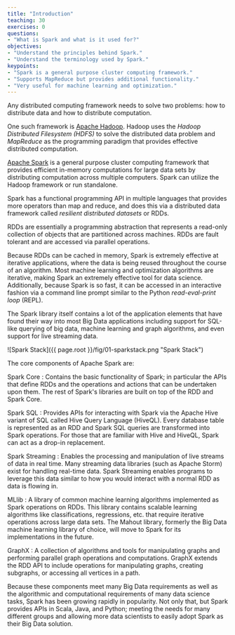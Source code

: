 ```yaml
---
title: "Introduction"
teaching: 30
exercises: 0
questions:
- "What is Spark and what is it used for?"
objectives:
- "Understand the principles behind Spark."
- "Understand the terminology used by Spark."
keypoints:
- "Spark is a general purpose cluster computing framework."
- "Supports MapReduce but provides additional functionality."
- "Very useful for machine learning and optimization."
---
```

Any distributed computing framework needs to solve two problems: how to distribute data and how to distribute computation. 

One such framework is [Apache Hadoop](https://hadoop.apache.org/). Hadoop uses the *Hadoop Distributed Filesystem (HDFS)* to solve the distributed data 
problem and *MapReduce* as the programming paradigm that provides effective distributed computation.

[Apache Spark](https://spark.apache.org/) is a general purpose cluster computing framework that provides efficient in-memory computations for large data 
sets by distributing computation across multiple computers. Spark can utilize the Hadoop framework or run standalone.

Spark has a functional programming API in multiple languages that provides more operators than map and reduce, and does this via a distributed data 
framework called *resilient distributed datasets* or RDDs.

RDDs are essentially a programming abstraction that represents a read-only collection of objects that are partitioned across machines. RDDs are fault 
tolerant and are accessed via parallel operations.

Because RDDs can be cached in memory, Spark is extremely effective at iterative applications, where the data is being reused throughout the course of 
an algorithm. Most machine learning and optimization algorithms are iterative, making Spark an extremely effective tool for data science. 
Additionally, because Spark is so fast, it can be accessed in an interactive fashion via a command line prompt similar to the Python *read-eval-print
loop* (REPL).

The Spark library itself contains a lot of the application elements that have found their way into most Big Data applications including support for 
SQL-like querying of big data, machine learning and graph algorithms, and even support for live streaming data.

![Spark Stack]({{ page.root }}/fig/01-sparkstack.png "Spark Stack")

The core components of Apache Spark are:

Spark Core
: Contains the basic functionality of Spark; in particular the APIs that define RDDs and the operations and actions that can be undertaken
upon them. The rest of Spark's libraries are built on top of the RDD and Spark Core.

Spark SQL
: Provides APIs for interacting with Spark via the Apache Hive variant of SQL called Hive Query Language (HiveQL). Every database table 
is represented as an RDD and Spark SQL queries are transformed into Spark operations. For those that are familiar with Hive and HiveQL, Spark 
can act as a drop-in replacement.

Spark Streaming
: Enables the processing and manipulation of live streams of data in real time. Many streaming data libraries (such as Apache Storm) 
exist for handling real-time data. Spark Streaming enables programs to leverage this data similar to how you would interact with a normal RDD as 
data is flowing in.

MLlib
: A library of common machine learning algorithms implemented as Spark operations on RDDs. This library contains scalable learning algorithms 
like classifications, regressions, etc. that require iterative operations across large data sets. The Mahout library, formerly the Big Data machine 
learning library of choice, will move to Spark for its implementations in the future.

GraphX
: A collection of algorithms and tools for manipulating graphs and performing parallel graph operations and computations. GraphX extends 
the RDD API to include operations for manipulating graphs, creating subgraphs, or accessing all vertices in a path.

Because these components meet many Big Data requirements as well as the algorithmic and computational requirements of many data science tasks, 
Spark has been growing rapidly in popularity. Not only that, but Spark provides APIs in Scala, Java, and Python; meeting the needs for many 
different groups and allowing more data scientists to easily adopt Spark as their Big Data solution.
